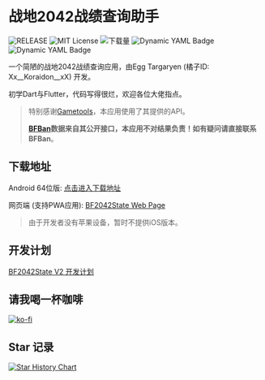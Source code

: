 # 战地2042战绩查询助手

![RELEASE](https://img.shields.io/github/v/release/dzxrly/BF2042State2.0?style=for-the-badge&label=RELEASE) ![MIT License](https://img.shields.io/github/license/dzxrly/BF2042State2.0?style=for-the-badge) ![下载量](https://img.shields.io/github/downloads/dzxrly/BF2042State2.0/total?style=for-the-badge) ![Dynamic YAML Badge](https://img.shields.io/badge/dynamic/yaml?url=https%3A%2F%2Fraw.githubusercontent.com%2Fdzxrly%2FBF2042State2.0%2Fmain%2Fpubspec.yaml&query=%24.dependencies.flutter.sdk&style=for-the-badge&label=SDK) ![Dynamic YAML Badge](https://img.shields.io/badge/dynamic/yaml?url=https%3A%2F%2Fraw.githubusercontent.com%2Fdzxrly%2FBF2042State2.0%2Fmain%2Fpubspec.yaml&query=%24.environment.sdk&style=for-the-badge&label=Flutter%20Environment)

一个简陋的战地2042战绩查询应用，由Egg Targaryen (橘子ID: Xx__Koraidon__xX) 开发。

初学Dart与Flutter，代码写得很烂，欢迎各位大佬指点。

> 特别感谢[Gametools](https://gametools.network/)，本应用使用了其提供的API。
>
> **[BFBan](https://bfban.com/)数据来自其公开接口，本应用不对结果负责！如有疑问请直接联系BFBan**。

## 下载地址

Android 64位版: [点击进入下载地址](https://github.com/dzxrly/BF2042State2.0/releases/latest)

网页端 (支持PWA应用): [BF2042State Web Page](https://dzxrly.github.io/BF2042StateWeb/)

> 由于开发者没有苹果设备，暂时不提供iOS版本。

## 开发计划

[BF2042State V2 开发计划](https://github.com/users/dzxrly/projects/3)

## 请我喝一杯咖啡

[![ko-fi](https://ko-fi.com/img/githubbutton_sm.svg)](https://ko-fi.com/F1F0PZH7X)

## Star 记录

<a href="https://star-history.com/#dzxrly/BF2042State2.0&Date">
  <picture>
    <source media="(prefers-color-scheme: dark)" srcset="https://api.star-history.com/svg?repos=dzxrly/BF2042State2.0&type=Date&theme=dark" />
    <source media="(prefers-color-scheme: light)" srcset="https://api.star-history.com/svg?repos=dzxrly/BF2042State2.0&type=Date" />
    <img alt="Star History Chart" src="https://api.star-history.com/svg?repos=dzxrly/BF2042State2.0&type=Date" />
  </picture>
</a>
